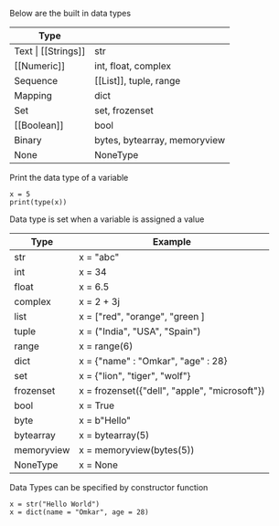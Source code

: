 Below are the built in data types

| Type                |                              |
| ------------------- | ---------------------------- |
| Text \| [[Strings]] | str                          |
| [[Numeric]]         | int, float, complex          |
| Sequence            | [[List]], tuple, range       |
| Mapping             | dict                         |
| Set                 | set, frozenset               |
| [[Boolean]]         | bool                         |
| Binary              | bytes, bytearray, memoryview |
| None                | NoneType                     |

Print the data type of a variable
```
x = 5
print(type(x))
```

Data type is set when a variable is assigned a value

| Type       | Example                                       |
| ---------- | --------------------------------------------- |
| str        | x =  "abc"                                    |
| int        | x = 34                                        |
| float      | x = 6.5                                       |
| complex    | x = 2 + 3j                                    |
| list       | x = ["red", "orange", "green ]                |
| tuple      | x = ("India", "USA", "Spain")                 |
| range      | x = range(6)                                  |
| dict       | x = {"name" : "Omkar", "age" : 28}            |
| set        | x = {"lion", "tiger", "wolf"}                 |
| frozenset  | x = frozenset({"dell", "apple", "microsoft"}) |
| bool       | x = True                                      |
| byte       | x = b"Hello"                                  |
| bytearray  | x = bytearray(5)                              |
| memoryview | x = memoryview(bytes(5))                      |
| NoneType   | x = None                                      |

Data Types can be specified by constructor function
```
x = str("Hello World")
x = dict(name = "Omkar", age = 28)
```
